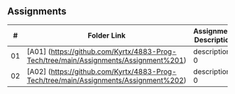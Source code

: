 ## Assignments

|  #  | Folder Link | Assignment Description    |
| :-: | --------------------------------------- | --------------------- |
|  01 | [A01] (https://github.com/Kyrtx/4883-Prog-Tech/tree/main/Assignments/Assignment%201) | description 0 |
|  02 | [A02] (https://github.com/Kyrtx/4883-Prog-Tech/tree/main/Assignments/Assignment%202) | description 0 |

 